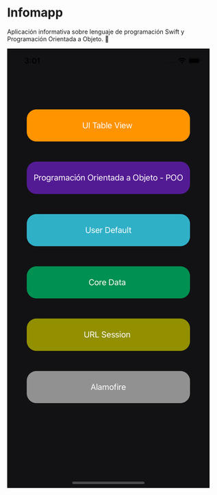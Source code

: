 # Infomapp

Aplicación informativa sobre lenguaje de programación Swift y Programación Orientada a Objeto. :iphone: 


 ![landing](images/inicio.png)
